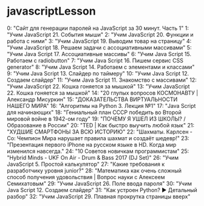 # javascriptLesson
0: "Сайт для генерации паролей на JavaScript за 30 минут. Часть 1"
1: "Учим JavaScript 21. События мыши"
2: "Учим JavaScript 20. Функции и работа с ними"
3: "Учим JavaScript 19. Выводим товар на страницу"
4: "Учим JavaScript 18. Решаем задачи с ассоциативными массивами"
5: "Учим Java Script 17. Ассоциативные массивы"
6: "Учим Java Script 15. Работаем с radiobutton"
7: "Учим Java Script 16. Пишем сервис CSS generator"
8: "Учим Java Script 14. Работаем с элементами и классами"
9: "Учим Java Script 13. Слайдер по таймеру"
10: "Учим Java Script 12. Создаем слайдер"
11: "Учим Java Script 11. Знакомство с массивами"
12: "Учим JavaScript 22. Кошка гоняется за мышкой"
13: "Учим JavaScript 22. Кошка гоняется за мышкой"
14: "20 глупых вопросов КОСМОНАВТУ | Александр Мисуркин"
15: "ДОКАЗАТЕЛЬСТВА ВИРТУАЛЬНОСТИ НАШЕГО МИРА"
16: "Алгоритмы на Python 3. Лекция №1"
17: "Java Script для начинающих"
18: "Гениальный план СССР победить во Второй мировой войне в 1942-ом году"
19: "ПОЧЕМУ Я УШЕЛ ИЗ ШКОЛЫ? / Образование в России"
20: "TED | Как быстро выучить любой язык"
21: "ХУДШИЕ СМАРТФОНЫ ЗА ВСЮ ИСТОРИЮ"
22: "Шахматы. Карлсен - Со: Чемпион Мира нарушает правила шахмат и создаёт шедевр!"
23: "Презентация первого iPhone на русском языке в HD. Когда мир изменился навсегда."
24: "10 Советов новичкам программистам"
25: "Hybrid Minds - UKF On Air - Drum & Bass 2017 (DJ Set)"
26: "Учим JavaScript 5. Простой калькулятор"
27: "Какие требования к разработчику уровня junior?"
28: "Математика как очень сложный способ получения удовольствия | Вопрос науки с Алексеем Семихатовым"
29: "Учим JavaScript 26. Поле ввода пароля"
30: "Учим Java Script 12. Создаем слайдер"
31: "Как устроен Python? ► Детальный разбор"
32: "Учим JavaScript 29. Плавная прокрутка страницы вверх"
